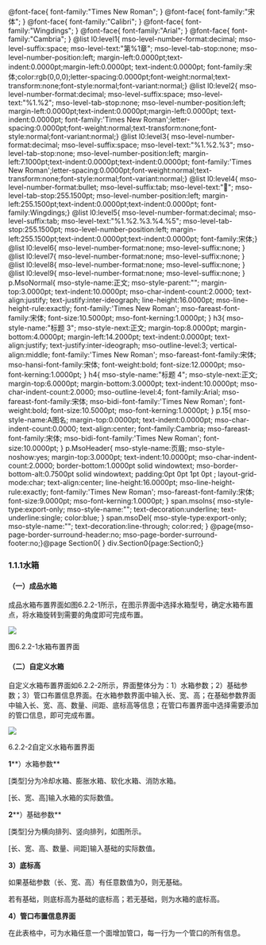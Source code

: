  @font-face{ font-family:"Times New Roman"; } @font-face{ font-family:"宋体"; } @font-face{ font-family:"Calibri"; } @font-face{ font-family:"Wingdings"; } @font-face{ font-family:"Arial"; } @font-face{ font-family:"Cambria"; } @list l0:level1{ mso-level-number-format:decimal; mso-level-suffix:space; mso-level-text:"第%1章"; mso-level-tab-stop:none; mso-level-number-position:left; margin-left:0.0000pt;text-indent:0.0000pt;margin-left:0.0000pt; text-indent:0.0000pt; font-family:宋体;color:rgb(0,0,0);letter-spacing:0.0000pt;font-weight:normal;text-transform:none;font-style:normal;font-variant:normal;} @list l0:level2{ mso-level-number-format:decimal; mso-level-suffix:space; mso-level-text:"%1.%2"; mso-level-tab-stop:none; mso-level-number-position:left; margin-left:0.0000pt;text-indent:0.0000pt;margin-left:0.0000pt; text-indent:0.0000pt; font-family:'Times New Roman';letter-spacing:0.0000pt;font-weight:normal;text-transform:none;font-style:normal;font-variant:normal;} @list l0:level3{ mso-level-number-format:decimal; mso-level-suffix:space; mso-level-text:"%1.%2.%3"; mso-level-tab-stop:none; mso-level-number-position:left; margin-left:7.1000pt;text-indent:0.0000pt;text-indent:0.0000pt; font-family:'Times New Roman';letter-spacing:0.0000pt;font-weight:normal;text-transform:none;font-style:normal;font-variant:normal;} @list l0:level4{ mso-level-number-format:bullet; mso-level-suffix:tab; mso-level-text:""; mso-level-tab-stop:255.1500pt; mso-level-number-position:left; margin-left:255.1500pt;text-indent:0.0000pt;text-indent:0.0000pt; font-family:Wingdings;} @list l0:level5{ mso-level-number-format:decimal; mso-level-suffix:tab; mso-level-text:"%1.%2.%3.%4.%5"; mso-level-tab-stop:255.1500pt; mso-level-number-position:left; margin-left:255.1500pt;text-indent:0.0000pt;text-indent:0.0000pt; font-family:宋体;} @list l0:level6{ mso-level-number-format:none; mso-level-suffix:none; } @list l0:level7{ mso-level-number-format:none; mso-level-suffix:none; } @list l0:level8{ mso-level-number-format:none; mso-level-suffix:none; } @list l0:level9{ mso-level-number-format:none; mso-level-suffix:none; } p.MsoNormal{ mso-style-name:正文; mso-style-parent:""; margin-top:3.0000pt; text-indent:10.0000pt; mso-char-indent-count:2.0000; text-align:justify; text-justify:inter-ideograph; line-height:16.0000pt; mso-line-height-rule:exactly; font-family:'Times New Roman'; mso-fareast-font-family:宋体; font-size:10.5000pt; mso-font-kerning:1.0000pt; } h3{ mso-style-name:"标题 3"; mso-style-next:正文; margin-top:8.0000pt; margin-bottom:4.0000pt; margin-left:14.2000pt; text-indent:0.0000pt; text-align:justify; text-justify:inter-ideograph; mso-outline-level:3; vertical-align:middle; font-family:'Times New Roman'; mso-fareast-font-family:宋体; mso-hansi-font-family:宋体; font-weight:bold; font-size:12.0000pt; mso-font-kerning:1.0000pt; } h4{ mso-style-name:"标题 4"; mso-style-next:正文; margin-top:6.0000pt; margin-bottom:3.0000pt; text-indent:10.0000pt; mso-char-indent-count:2.0000; mso-outline-level:4; font-family:Arial; mso-fareast-font-family:宋体; mso-bidi-font-family:'Times New Roman'; font-weight:bold; font-size:10.5000pt; mso-font-kerning:1.0000pt; } p.15{ mso-style-name:A图名; margin-top:0.0000pt; text-indent:0.0000pt; mso-char-indent-count:0.0000; text-align:center; font-family:Cambria; mso-fareast-font-family:宋体; mso-bidi-font-family:'Times New Roman'; font-size:10.0000pt; } p.MsoHeader{ mso-style-name:页眉; mso-style-noshow:yes; margin-top:3.0000pt; text-indent:10.0000pt; mso-char-indent-count:2.0000; border-bottom:1.0000pt solid windowtext; mso-border-bottom-alt:0.7500pt solid windowtext; padding:0pt 0pt 1pt 0pt ; layout-grid-mode:char; text-align:center; line-height:16.0000pt; mso-line-height-rule:exactly; font-family:'Times New Roman'; mso-fareast-font-family:宋体; font-size:9.0000pt; mso-font-kerning:1.0000pt; } span.msoIns{ mso-style-type:export-only; mso-style-name:""; text-decoration:underline; text-underline:single; color:blue; } span.msoDel{ mso-style-type:export-only; mso-style-name:""; text-decoration:line-through; color:red; } @page{mso-page-border-surround-header:no; mso-page-border-surround-footer:no;}@page Section0{ } div.Section0{page:Section0;}

### 1.1.1**水箱**

#### **（一）成品水箱**

成品水箱布置界面如图6.2.2\-1所示，在图示界面中选择水箱型号，确定水箱布置点，将水箱旋转到需要的角度即可完成布置。

![](file:///C:\Users\pkpm\AppData\Local\Temp\ksohtml4224\wps201.jpg)

图6.2.2\-1水箱布置界面

#### **（二）自定义水箱**

自定义水箱布置界面如6.2.2-2所示，界面整体分为：1）水箱参数；2）基础参数；3）管口布置信息界面。在水箱参数界面中输入长、宽、高；在基础参数界面中输入长、宽、高、数量、间距、底标高等信息；在管口布置界面中选择需要添加的管口信息，即可完成布置。

![](file:///C:\Users\pkpm\AppData\Local\Temp\ksohtml4224\wps202.png)

6.2.2-2自定义水箱布置界面

**1****）水箱参数**

\[类型\]分为冷却水箱、膨胀水箱、软化水箱、消防水箱。

\[长、宽、高\]输入水箱的实际数值。

**2****）基础参数**

\[类型\]分为横向排列、竖向排列，如图所示。

\[长、宽、高、数量、间距\]输入基础的实际数值。

**3）底标高**

如果基础参数（长、宽、高）有任意数值为0，则无基础。

若有基础，则底标高为基础的底标高；若无基础，则为水箱的底标高。

**4）管口布置信息界面**

在此表格中，可为水箱任意一个面增加管口，每一行为一个管口的所有信息。